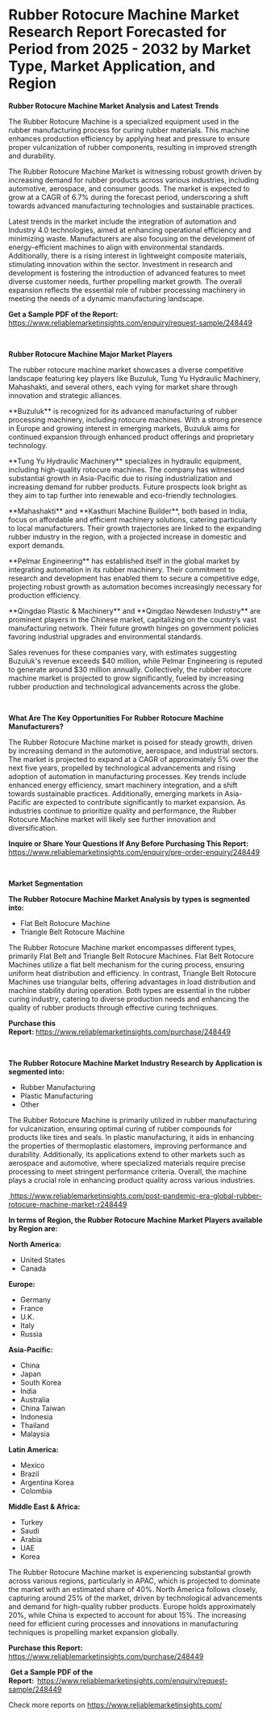 <p><h1>Rubber Rotocure Machine Market Research Report Forecasted for Period from 2025 -  2032 by Market Type, Market Application, and Region</h1></p><p><strong>Rubber Rotocure Machine Market Analysis and Latest Trends</strong></p>
<p><p>The Rubber Rotocure Machine is a specialized equipment used in the rubber manufacturing process for curing rubber materials. This machine enhances production efficiency by applying heat and pressure to ensure proper vulcanization of rubber components, resulting in improved strength and durability. </p><p>The Rubber Rotocure Machine Market is witnessing robust growth driven by increasing demand for rubber products across various industries, including automotive, aerospace, and consumer goods. The market is expected to grow at a CAGR of 6.7% during the forecast period, underscoring a shift towards advanced manufacturing technologies and sustainable practices. </p><p>Latest trends in the market include the integration of automation and Industry 4.0 technologies, aimed at enhancing operational efficiency and minimizing waste. Manufacturers are also focusing on the development of energy-efficient machines to align with environmental standards. Additionally, there is a rising interest in lightweight composite materials, stimulating innovation within the sector. Investment in research and development is fostering the introduction of advanced features to meet diverse customer needs, further propelling market growth. The overall expansion reflects the essential role of rubber processing machinery in meeting the needs of a dynamic manufacturing landscape.</p></p>
<p><strong>Get a Sample PDF of the Report:&nbsp;</strong> <a href="https://www.reliablemarketinsights.com/enquiry/request-sample/248449?utm_campaign=2531&utm_medium=2&utm_source=Github&utm_content=ia&utm_term=30032025&utm_id=rubber-rotocure-machine">https://www.reliablemarketinsights.com/enquiry/request-sample/248449</a></p>
<p>&nbsp;</p>
<p><strong>Rubber Rotocure Machine Major Market Players</strong></p>
<p><p>The rubber rotocure machine market showcases a diverse competitive landscape featuring key players like Buzuluk, Tung Yu Hydraulic Machinery, Mahashakti, and several others, each vying for market share through innovation and strategic alliances.</p><p>**Buzuluk** is recognized for its advanced manufacturing of rubber processing machinery, including rotocure machines. With a strong presence in Europe and growing interest in emerging markets, Buzuluk aims for continued expansion through enhanced product offerings and proprietary technology.</p><p>**Tung Yu Hydraulic Machinery** specializes in hydraulic equipment, including high-quality rotocure machines. The company has witnessed substantial growth in Asia-Pacific due to rising industrialization and increasing demand for rubber products. Future prospects look bright as they aim to tap further into renewable and eco-friendly technologies.</p><p>**Mahashakti** and **Kasthuri Machine Builder**, both based in India, focus on affordable and efficient machinery solutions, catering particularly to local manufacturers. Their growth trajectories are linked to the expanding rubber industry in the region, with a projected increase in domestic and export demands.</p><p>**Pelmar Engineering** has established itself in the global market by integrating automation in its rubber machinery. Their commitment to research and development has enabled them to secure a competitive edge, projecting robust growth as automation becomes increasingly necessary for production efficiency.</p><p>**Qingdao Plastic & Machinery** and **Qingdao Newdesen Industry** are prominent players in the Chinese market, capitalizing on the country’s vast manufacturing network. Their future growth hinges on government policies favoring industrial upgrades and environmental standards.</p><p>Sales revenues for these companies vary, with estimates suggesting Buzuluk's revenue exceeds $40 million, while Pelmar Engineering is reputed to generate around $30 million annually. Collectively, the rubber rotocure machine market is projected to grow significantly, fueled by increasing rubber production and technological advancements across the globe.</p></p>
<p>&nbsp;</p>
<p><strong>What Are The Key Opportunities For Rubber Rotocure Machine Manufacturers?</strong></p>
<p><p>The Rubber Rotocure Machine market is poised for steady growth, driven by increasing demand in the automotive, aerospace, and industrial sectors. The market is projected to expand at a CAGR of approximately 5% over the next five years, propelled by technological advancements and rising adoption of automation in manufacturing processes. Key trends include enhanced energy efficiency, smart machinery integration, and a shift towards sustainable practices. Additionally, emerging markets in Asia-Pacific are expected to contribute significantly to market expansion. As industries continue to prioritize quality and performance, the Rubber Rotocure Machine market will likely see further innovation and diversification.</p></p>
<p><strong>Inquire or Share Your Questions If Any Before Purchasing This Report:</strong> <a href="https://www.reliablemarketinsights.com/enquiry/pre-order-enquiry/248449?utm_campaign=2531&utm_medium=2&utm_source=Github&utm_content=ia&utm_term=30032025&utm_id=rubber-rotocure-machine">https://www.reliablemarketinsights.com/enquiry/pre-order-enquiry/248449</a></p>
<p>&nbsp;</p>
<p><strong>Market Segmentation</strong></p>
<p><strong>The Rubber Rotocure Machine Market Analysis by types is segmented into:</strong></p>
<p><ul><li>Flat Belt Rotocure Machine</li><li>Triangle Belt Rotocure Machine</li></ul></p>
<p><p>The Rubber Rotocure Machine market encompasses different types, primarily Flat Belt and Triangle Belt Rotocure Machines. Flat Belt Rotocure Machines utilize a flat belt mechanism for the curing process, ensuring uniform heat distribution and efficiency. In contrast, Triangle Belt Rotocure Machines use triangular belts, offering advantages in load distribution and machine stability during operation. Both types are essential in the rubber curing industry, catering to diverse production needs and enhancing the quality of rubber products through effective curing techniques.</p></p>
<p><strong>Purchase this Report:&nbsp;</strong><a href="https://www.reliablemarketinsights.com/purchase/248449?utm_campaign=2531&utm_medium=2&utm_source=Github&utm_content=ia&utm_term=30032025&utm_id=rubber-rotocure-machine">https://www.reliablemarketinsights.com/purchase/248449</a></p>
<p>&nbsp;</p>
<p><strong>The Rubber Rotocure Machine Market Industry Research by Application is segmented into:</strong></p>
<p><ul><li>Rubber Manufacturing</li><li>Plastic Manufacturing</li><li>Other</li></ul></p>
<p><p>The Rubber Rotocure Machine is primarily utilized in rubber manufacturing for vulcanization, ensuring optimal curing of rubber compounds for products like tires and seals. In plastic manufacturing, it aids in enhancing the properties of thermoplastic elastomers, improving performance and durability. Additionally, its applications extend to other markets such as aerospace and automotive, where specialized materials require precise processing to meet stringent performance criteria. Overall, the machine plays a crucial role in enhancing product quality across various industries.</p></p>
<p><a href="https://www.reliablemarketinsights.com/post-pandemic-era-global-rubber-rotocure-machine-market-r248449?utm_campaign=2531&utm_medium=2&utm_source=Github&utm_content=ia&utm_term=30032025&utm_id=rubber-rotocure-machine">&nbsp;https://www.reliablemarketinsights.com/post-pandemic-era-global-rubber-rotocure-machine-market-r248449</a></p>
<p><strong>In terms of Region, the Rubber Rotocure Machine Market Players available by Region are:</strong></p>
<p>
    <p> <strong> North America: </strong>
        <ul>
            <li>United States</li>
            <li>Canada</li>
        </ul>
        </p> 
    <p> <strong> Europe: </strong>
        <ul>
            <li>Germany</li>
            <li>France</li>
            <li>U.K.</li>
            <li>Italy</li>
            <li>Russia</li>
        </ul>
        </p> 
    <p> <strong> Asia-Pacific: </strong>
        <ul>
            <li>China</li>
            <li>Japan</li>
            <li>South Korea</li>
            <li>India</li>
            <li>Australia</li>
            <li>China Taiwan</li>
            <li>Indonesia</li>
            <li>Thailand</li>
            <li>Malaysia</li>
        </ul>
        </p> 
    <p> <strong> Latin America: </strong>
        <ul>
            <li>Mexico</li>
            <li>Brazil</li>
            <li>Argentina Korea</li>
            <li>Colombia</li>
        </ul>
        </p> 
    <p> <strong> Middle East & Africa: </strong>
        <ul>
            <li>Turkey</li>
            <li>Saudi</li>
            <li>Arabia</li>
            <li>UAE</li>
            <li>Korea</li>
        </ul>
    </p>
    </p>
<p><p>The Rubber Rotocure Machine market is experiencing substantial growth across various regions, particularly in APAC, which is projected to dominate the market with an estimated share of 40%. North America follows closely, capturing around 25% of the market, driven by technological advancements and demand for high-quality rubber products. Europe holds approximately 20%, while China is expected to account for about 15%. The increasing need for efficient curing processes and innovations in manufacturing techniques is propelling market expansion globally.</p></p>
<p><strong>Purchase this Report: </strong><a href="https://www.reliablemarketinsights.com/purchase/248449?utm_campaign=2531&utm_medium=2&utm_source=Github&utm_content=ia&utm_term=30032025&utm_id=rubber-rotocure-machine">https://www.reliablemarketinsights.com/purchase/248449</a></p>
<p>&nbsp;<strong>Get a Sample PDF of the Report:&nbsp;&nbsp;</strong><a href="https://www.reliablemarketinsights.com/enquiry/request-sample/248449?utm_campaign=2531&utm_medium=2&utm_source=Github&utm_content=ia&utm_term=30032025&utm_id=rubber-rotocure-machine">https://www.reliablemarketinsights.com/enquiry/request-sample/248449</a></p>
<p><strong></strong></p>
<p>Check more reports on <a href="https://www.reliablemarketinsights.com/?utm_campaign=2531&utm_medium=2&utm_source=Github&utm_content=ia&utm_term=30032025&utm_id=rubber-rotocure-machine">https://www.reliablemarketinsights.com/</a></p>